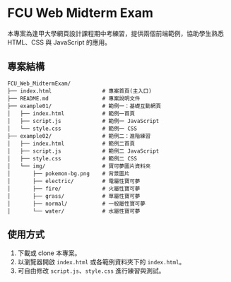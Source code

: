 # FCU Web Midterm Exam

本專案為逢甲大學網頁設計課程期中考練習，提供兩個前端範例，協助學生熟悉 HTML、CSS 與 JavaScript 的應用。

## 專案結構

```
FCU_Web_MidtermExam/
├── index.html                # 專案首頁(主入口)
├── README.md                 # 專案說明文件
├── example01/                # 範例一：基礎互動網頁
│   ├── index.html            # 範例一首頁
│   ├── script.js             # 範例一 JavaScript
│   └── style.css             # 範例一 CSS
├── example02/                # 範例二：進階練習
│   ├── index.html            # 範例二首頁
│   ├── script.js             # 範例二 JavaScript
│   ├── style.css             # 範例二 CSS
│   └── img/                  # 寶可夢圖片資料夾
│       ├── pokemon-bg.png    # 背景圖片
│       ├── electric/         # 電屬性寶可夢
│       ├── fire/             # 火屬性寶可夢
│       ├── grass/            # 草屬性寶可夢
│       ├── normal/           # 一般屬性寶可夢
│       └── water/            # 水屬性寶可夢
```

## 使用方式

1. 下載或 clone 本專案。
2. 以瀏覽器開啟 `index.html` 或各範例資料夾下的 `index.html`。
3. 可自由修改 `script.js`、`style.css` 進行練習與測試。